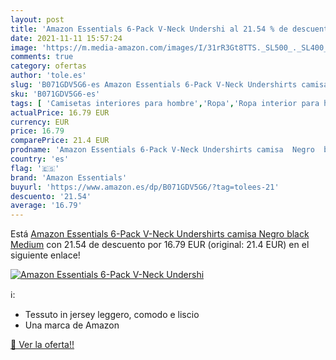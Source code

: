 ```yaml
---
layout: post
title: 'Amazon Essentials 6-Pack V-Neck Undershi al 21.54 % de descuento'
date: 2021-11-11 15:57:24
image: 'https://m.media-amazon.com/images/I/31rR3Gt8TTS._SL500_._SL400_.jpg'
comments: true
category: ofertas
author: 'tole.es'
slug: 'B071GDV5G6-es Amazon Essentials 6-Pack V-Neck Undershirts camisa Negro...'
sku: 'B071GDV5G6-es'
tags: [ 'Camisetas interiores para hombre','Ropa','Ropa interior para hombre','Ropa para hombre','amazon essentials','camisa', ]
actualPrice: 16.79 EUR
currency: EUR
price: 16.79
comparePrice: 21.4 EUR
prodname: 'Amazon Essentials 6-Pack V-Neck Undershirts camisa  Negro  black   Medium'
country: 'es'
flag: '🇪🇸'
brand: 'Amazon Essentials'
buyurl: 'https://www.amazon.es/dp/B071GDV5G6/?tag=tolees-21'
descuento: '21.54'
average: '16.79'
---
```


Está [Amazon Essentials 6-Pack V-Neck Undershirts camisa  Negro  black   Medium](https://www.amazon.es/dp/B071GDV5G6/?tag=tolees-21) con 21.54 de descuento por 16.79 EUR (original: 21.4 EUR) en el siguiente enlace!

[![Amazon Essentials 6-Pack V-Neck Undershi](https://m.media-amazon.com/images/I/31rR3Gt8TTS._SL500_._SL400_.jpg)](https://www.amazon.es/dp/B071GDV5G6/?tag=tolees-21)

ℹ️:

- Tessuto in jersey leggero, comodo e liscio
- Una marca de Amazon

[🛒 Ver la oferta!!](https://www.amazon.es/dp/B071GDV5G6/?tag=tolees-21)
